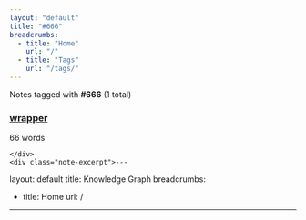 ```yaml
---
layout: "default"
title: "#666"
breadcrumbs:
  - title: "Home"
    url: "/"
  - title: "Tags"
    url: "/tags/"
---
```

Notes tagged with **#666** (1 total)

<div class="note-grid">

<div class="note-card">
    <h3><a href="docs/graph/wrapper/">wrapper</a></h3>
    <div class="note-meta">
        66 words
        
    </div>
    <div class="note-excerpt">---
layout: default
title: Knowledge Graph
breadcrumbs:
  - title: Home
    url: /
---

<iframe src="index.html" width="100%" height="800px" frameborder="0" style="border-radius: 8px; box-shadow: 0 4p...</div>
</div>
</div>